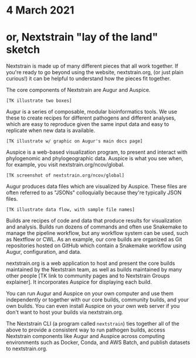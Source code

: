 # 4 March 2021
# or, Nextstrain "lay of the land" sketch

Nextstrain is made up of many different pieces that all work together.  If
you're ready to go beyond using the website, nextstrain.org, (or just plain
curious!) it can be helpful to understand how the pieces fit together.

The core components of Nextstrain are Augur and Auspice.

    [TK illustrate two boxes]

Augur is a series of composable, modular bioinformatics tools. We use these to
create recipes for different pathogens and different analyses, which are easy
to reproduce given the same input data and easy to replicate when new data is
available.

    [TK illustrate w/ graphic on Augur's main docs page]

Auspice is a web-based visualization program, to present and interact with
phylogenomic and phylogeographic data. Auspice is what you see when, for
example, you visit nextstrain.org/ncov/global.

    [TK screenshot of nextstrain.org/ncov/global]

Augur produces data files which are visualized by Auspice.  These files are
often referred to as "JSONs" colloquially because they're typically JSON files.

    [TK illustrate data flow, with sample file names]

Builds are recipes of code and data that produce results for visualization and
analysis.  Builds run dozens of commands and often use Snakemake to manage the
pipeline workflow, but any workflow system can be used, such as Nextflow or
CWL.  As an example, our core builds are organized as Git repositories hosted
on GitHub which contain a Snakemake workflow using Augur, configuration, and
data.

nextstrain.org is a web application to host and present the core builds
maintained by the Nextstrain team, as well as builds maintained by many other
people [TK link to community pages and to Nextstrain Groups explainer].  It
incorporates Auspice for displaying each build.

You can run Augur and Auspice on your own computer and use them independently
or together with our core builds, community builds, and your own builds.  You
can even install Auspice on your own web server if you don't want to host your
builds via nextstrain.org.

The Nextstrain CLI (a program called `nextstrain`) ties together all of the
above to provide a consistent way to run pathogen builds, access Nextstrain
components like Augur and Auspice across computing environments such as Docker,
Conda, and AWS Batch, and publish datasets to nextstrain.org.

